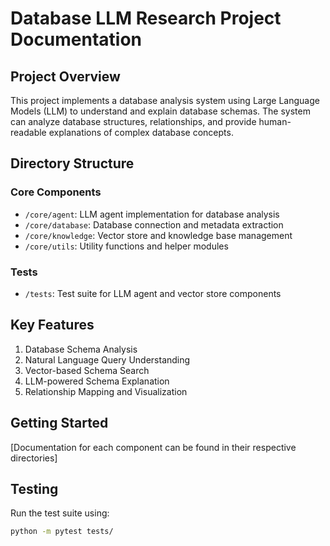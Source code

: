 # Database LLM Research Project Documentation

## Project Overview
This project implements a database analysis system using Large Language Models (LLM) to understand and explain database schemas. The system can analyze database structures, relationships, and provide human-readable explanations of complex database concepts.

## Directory Structure

### Core Components
- `/core/agent`: LLM agent implementation for database analysis
- `/core/database`: Database connection and metadata extraction
- `/core/knowledge`: Vector store and knowledge base management
- `/core/utils`: Utility functions and helper modules

### Tests
- `/tests`: Test suite for LLM agent and vector store components

## Key Features
1. Database Schema Analysis
2. Natural Language Query Understanding
3. Vector-based Schema Search
4. LLM-powered Schema Explanation
5. Relationship Mapping and Visualization

## Getting Started
[Documentation for each component can be found in their respective directories]

## Testing
Run the test suite using:
```bash
python -m pytest tests/
``` 